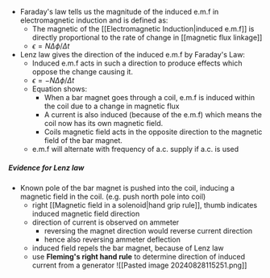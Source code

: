- Faraday's law tells us the magnitude of the induced e.m.f in electromagnetic induction and is defined as:
	- The magnetic of the [[Electromagnetic Induction|induced e.m.f]] is directly proportional to the rate of change in [[magnetic flux linkage]]
	- $\epsilon = N\Delta \phi / \Delta t$ 
- Lenz law gives the direction of the induced e.m.f by Faraday's Law:
	- Induced e.m.f acts in such a direction to produce effects which oppose the change causing it.
	-  $\epsilon = -N\Delta \phi / \Delta t$ 
	- Equation shows:
		- When a bar magnet goes through a coil, e.m.f is induced within the coil due to a change in magnetic flux 
		- A current is also induced (because of the e.m.f) which means the coil now has its own magnetic field.
		- Coils magnetic field acts in the opposite direction to the magnetic field of the bar magnet.
	- e.m.f will alternate with frequency of a.c. supply if a.c. is used

##### Evidence for Lenz law
- Known pole of the bar magnet is pushed into the coil, inducing a magnetic field in the coil. (e.g. push north pole into coil)
	- right [[Magnetic field in a solenoid|hand grip rule]], thumb indicates induced magnetic field direction
	- direction of current is observed on ammeter
		- reversing the magnet direction would reverse current direction
		- hence also reversing ammeter deflection
	- induced field repels the bar magnet, because of Lenz law
	- use **Fleming's right hand rule** to determine direction of induced current from a generator
![[Pasted image 20240828115251.png]]